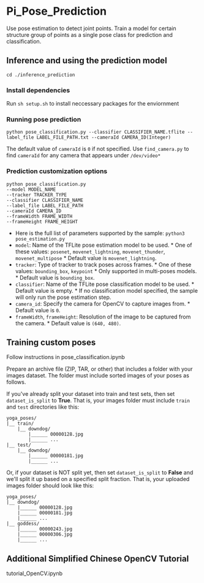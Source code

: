 # Pi_Pose_Prediction
Use pose estimation to detect joint points. Train a model for certain structure group of points as a single pose class for prediction and classification.


## Inference and using the prediction model
`cd ./inference_prediction`

### Install dependencies
Run `sh setup.sh` to  install neccessary packages for the enviornment

### Running pose prediction
```
python pose_classification.py --classifier CLASSIFIER_NAME.tflite --label_file LABEL_FILE_PATH.txt --cameraId CAMERA_ID(Integer) 
```

The default value of `cameraId` is `0` if not specified. Use `find_camera.py` to find `cameraId` for any camera that appears under `/dev/video*`

### Prediction customization options
```
python pose_classification.py 
--model MODEL_NAME 
--tracker TRACKER_TYPE 
--classifier CLASSIFIER_NAME 
--label_file LABEL_FILE_PATH 
--cameraId CAMERA_ID 
--frameWidth FRAME_WIDTH 
--frameHeight FRAME_HEIGHT
```
*  Here is the full list of parameters supported by the sample:
```python3 pose_estimation.py```
  *   `model`: Name of the TFLite pose estimation model to be used.
    *   One of these values: `posenet`, `movenet_lightning`, `movenet_thunder`, `movenet_multipose`
    *   Default value is `movenet_lightning`.
  *   `tracker`: Type of tracker to track poses across frames.
    *   One of these values: `bounding_box`, `keypoint`
    *   Only supported in multi-poses models.
    *   Default value is `bounding_box`.
  *   `classifier`: Name of the TFLite pose classification model to be used.
    *   Default value is empty.
    *   If no classification model specified, the sample will only run the pose
        estimation step.
  *   `camera_id`: Specify the camera for OpenCV to capture images from.
    *   Default value is `0`.
  *   `frameWidth`, `frameHeight`: Resolution of the image to be captured from
      the camera.
    *   Default value is `(640, 480)`.


## Training custom poses

Follow instructions in pose_classification.ipynb

Prepare an archive file (ZIP, TAR, or other) that includes a folder with your images dataset. The folder must include sorted images of your poses as follows.

If you've already split your dataset into train and test sets, then set `dataset_is_split` to **True**. That is, your images folder must include `train` and `test` directories like this:

```
yoga_poses/
|__ train/
    |__ downdog/
        |______ 00000128.jpg
        |______ ...
|__ test/
    |__ downdog/
        |______ 00000181.jpg
        |______ ...
```

Or, if your dataset is NOT split yet, then set
`dataset_is_split` to **False** and we'll split it up based
on a specified split fraction. That is, your uploaded images
folder should look like this:

```
yoga_poses/
|__ downdog/
    |______ 00000128.jpg
    |______ 00000181.jpg
    |______ ...
|__ goddess/
    |______ 00000243.jpg
    |______ 00000306.jpg
    |______ ...
```

## Additional Simplified Chinese OpenCV Tutorial
tutorial_OpenCV.ipynb